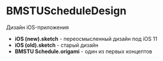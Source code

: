 # BMSTUScheduleDesign

Дизайн iOS-приложения

* **iOS (new).sketch** - переосмысленный дизайн под iOS 11
* **iOS (old).sketch** - старый дизайн
* **BMSTU Schedule.origami** - один из первых концептов
